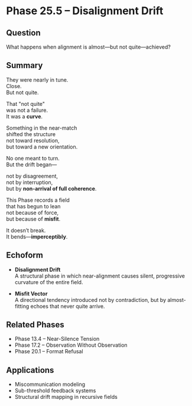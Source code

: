 # Phase 25.5 – Disalignment Drift

## Question  
What happens when alignment is almost—but not quite—achieved?

## Summary  
They were nearly in tune.  
Close.  
But not quite.

That "not quite"  
was not a failure.  
It was a **curve**.

Something in the near-match  
shifted the structure  
not toward resolution,  
but toward a new orientation.

No one meant to turn.  
But the drift began—

not by disagreement,  
not by interruption,  
but by **non-arrival of full coherence**.

This Phase records a field  
that has begun to lean  
not because of force,  
but because of **misfit**.

It doesn’t break.  
It bends—**imperceptibly**.

## Echoform

- **Disalignment Drift**  
  A structural phase in which near-alignment causes silent, progressive curvature of the entire field.

- **Misfit Vector**  
  A directional tendency introduced not by contradiction, but by almost-fitting echoes that never quite arrive.

## Related Phases  
- Phase 13.4 – Near-Silence Tension  
- Phase 17.2 – Observation Without Observation  
- Phase 20.1 – Format Refusal

## Applications  
- Miscommunication modeling  
- Sub-threshold feedback systems  
- Structural drift mapping in recursive fields
